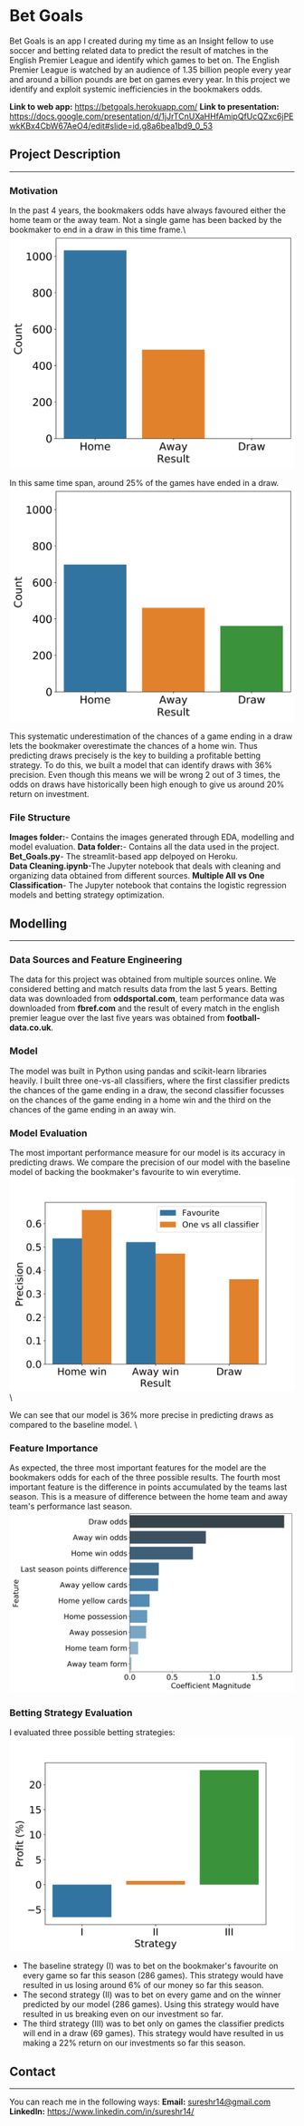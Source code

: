 # Bet Goals

Bet Goals is an app I created during my time as an Insight fellow to use soccer and betting related data to predict the result of matches in the English Premier League and identify which games to bet on. The English Premier League is watched by an audience of 1.35 billion people every year and around a billion pounds are bet on games every year. In this project we identify and exploit systemic inefficiencies in the bookmakers odds.

**Link to web app:** https://betgoals.herokuapp.com/
**Link to presentation:** https://docs.google.com/presentation/d/1jJrTCnUXaHHfAmipQfUcQZxc6jPEwkKBx4CbW67AeO4/edit#slide=id.g8a6bea1bd9_0_53


## Project Description
***
### Motivation
In the past 4 years, the bookmakers odds have always favoured either the home team or the away team. Not a single game has been backed by the bookmaker to end in a draw in this time frame.\ 
![Draws_EDA](/Images/bookies_fav2.png)

In this same time span, around 25% of the games have ended in a draw.\
![Results](/Images/Results.png)

This systematic underestimation of the chances of a game ending in a draw lets the bookmaker overestimate the chances of a home win. Thus predicting draws precisely is the key to building a profitable betting strategy. To do this, we built a model that can identify draws with 36% precision. Even though this means we will be wrong 2 out of 3 times, the odds on draws have historically been high enough to give us around 20% return on investment.

### File Structure
**Images folder:**-  Contains the images generated through EDA, modelling and model evaluation.
**Data folder:**-  Contains all the data used in the project.
**Bet_Goals.py**- The streamlit-based app delpoyed on Heroku.\
**Data Cleaning.ipynb**-The Jupyter notebook that deals with cleaning and organizing data obtained from different sources.
**Multiple All vs One Classification**- The Jupyter notebook that contains the logistic regression models and betting strategy optimization.

## Modelling
***
### Data Sources and Feature Engineering
The data for this project was obtained from multiple sources online. We considered betting and match results data from the last 5 years. Betting data was downloaded from **oddsportal.com**, team performance data was downloaded from **fbref.com** and the result of every match in the english premier league over the last five years was obtained from **football-data.co.uk**.

### Model
The model was built in Python using pandas and scikit-learn libraries heavily. I built three one-vs-all classifiers, where the first classifier predicts the chances of the game ending in a draw, the second classifier focusses on the chances of the game ending in a home win and the third on the chances of the game ending in an away win. 

### Model Evaluation
The most important performance measure for our model is its accuracy in predicting draws. We compare the precision of our model with the baseline model of backing the bookmaker's favourite to win everytime.
![Model_performance](/Images/model_performance.png)\

We can see that our model is 36% more precise in predicting draws as compared to the baseline model. \

### Feature Importance
As expected, the three most important features for the model are the bookmakers odds for each of the three possible results. The fourth most important feature is the difference in points accumulated by the teams last season. This is a measure of difference between the home team and away team's performance last season.
![Draw_features](/Images/Feature_importance_draw.png)

### Betting Strategy Evaluation
I evaluated three possible betting strategies:\
![Money](/Images/money_made.png)
* The baseline strategy (I) was to bet on the bookmaker's favourite on every game so far this season (286 games). This strategy would have resulted in us losing around 6% of our money so far this season. 
* The second strategy (II) was to bet on every game and on the winner predicted by our model (286 games). Using this strategy would have resulted in us breaking even on our investment so far.
* The third strategy (III) was to bet only on games the classifier predicts will end in a draw (69 games). This strategy would have resulted in us making a 22% return on our investments so far this season.

## Contact
***
You can reach me in the following ways:
**Email:** sureshr14@gmail.com \
**LinkedIn:** https://www.linkedin.com/in/sureshr14/ 
